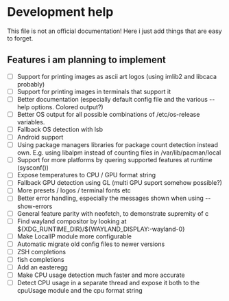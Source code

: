 # Development help

This file is not an official documentation!
Here i just add things that are easy to forget.

## Features i am planning to implement

- [ ] Support for printing images as ascii art logos (using imlib2 and libcaca probably)
- [ ] Support for printing images in terminals that support it
- [ ] Better documentation (especially default config file and the various --help options. Colored output?)
- [ ] Better OS output for all possible combinations of /etc/os-release variables.
- [ ] Fallback OS detection with lsb
- [ ] Android support
- [ ] Using package managers libraries for package count detection instead own. E.g. using libalpm instead of counting files in /var/lib/pacman/local
- [ ] Support for more platforms by quering supported features at runtime (sysconf())
- [ ] Expose temperatures to CPU / GPU format string
- [ ] Fallback GPU detection using GL (multi GPU suport somehow possible?)
- [ ] More presets / logos / terminal fonts etc
- [ ] Better error handling, especially the messages shown when using --show-errors
- [ ] General feature parity with neofetch, to demonstrate supremity of c
- [ ] Find wayland compositor by looking at \${XDG_RUNTIME_DIR}/${WAYLAND_DISPLAY:-wayland-0}
- [ ] Make LocalIP module more configurable
- [ ] Automatic migrate old config files to newer versions
- [ ] ZSH completions
- [ ] fish completions
- [ ] Add an easteregg
- [ ] Make CPU usage detection much faster and more accurate
- [ ] Detect CPU usage in a separate thread and expose it both to the cpuUsage module and the cpu format string

